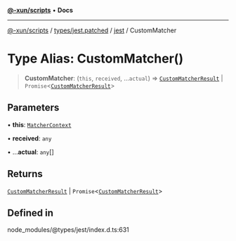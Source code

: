 [**@-xun/scripts**](../../../../../README.md) • **Docs**

***

[@-xun/scripts](../../../../../README.md) / [types/jest.patched](../../../README.md) / [jest](../README.md) / CustomMatcher

# Type Alias: CustomMatcher()

> **CustomMatcher**: (`this`, `received`, ...`actual`) => [`CustomMatcherResult`](../interfaces/CustomMatcherResult.md) \| `Promise`\<[`CustomMatcherResult`](../interfaces/CustomMatcherResult.md)\>

## Parameters

• **this**: [`MatcherContext`](MatcherContext.md)

• **received**: `any`

• ...**actual**: `any`[]

## Returns

[`CustomMatcherResult`](../interfaces/CustomMatcherResult.md) \| `Promise`\<[`CustomMatcherResult`](../interfaces/CustomMatcherResult.md)\>

## Defined in

node\_modules/@types/jest/index.d.ts:631
